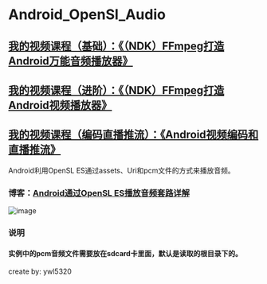 # Android_OpenSl_Audio
## [我的视频课程（基础）：《（NDK）FFmpeg打造Android万能音频播放器》](https://edu.csdn.net/course/detail/6842)
## [我的视频课程（进阶）：《（NDK）FFmpeg打造Android视频播放器》](https://edu.csdn.net/course/detail/8036)
## [我的视频课程（编码直播推流）：《Android视频编码和直播推流》](https://edu.csdn.net/course/detail/8942)
Android利用OpenSL ES通过assets、Uri和pcm文件的方式来播放音频。
### 博客：[Android通过OpenSL ES播放音频套路详解](http://blog.csdn.net/ywl5320/article/details/78503768)
![image](https://github.com/wanliyang1990/Android_OpenSl_Audio/blob/master/imgs/2.png)
### 说明
#### 实例中的pcm音频文件需要放在sdcard卡里面，默认是读取的根目录下的。

create by: ywl5320
